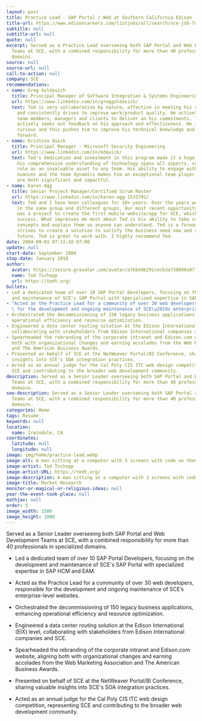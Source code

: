 ```yaml
---
layout: post
title: Practice Lead - SAP Portal / Web at Southern California Edison
title-url: https://www.edisoncareers.com/listjobs/all/search/sce-job-function/information-technology/
subtitle: null
subtitle-url: null
quote: null
excerpt: Served as a Practice Lead overseeing both SAP Portal and Web Development
  Teams at SCE, with a combined responsibility for more than 40 professionals in specialized
  domains.
source: null
source-url: null
call-to-action: null
company: SCE
recommendations:
- name: Greg Goldasich
  title: Principal Manager of Software Integration & Systems Engineering
  url: https://www.linkedin.com/in/greggoldasich/
  text: Ted is very collaborative by nature, effective in meeting his commitments
    and consistently drives to improve work/product quality. He actively engages with
    team members, managers and clients to deliver on his commitments. Ted openly and
    actively seeks out feedback on his approach and effectiveness. He is by nature
    curious and this pushes him to improve his technical knowledge and drive his work
    forward.
- name: Kristina Quick
  title: Principal Manager - Microsoft Security Engineering
  url: https://www.linkedin.com/in/kdquick/
  text: Ted's dedication and investment in this program made it a huge success! Furthermore,
    his comprehensive understanding of technology spans all aspects, solidifying his
    role as an invaluable asset to any team. His ability to engage with both the technical
    nuances and the team dynamics makes him an exceptional team player whose contributions
    are both significant and impactful.
- name: Karen Agg
  title: Senior Project Manager/Certified Scrum Master
  url: https://www.linkedin.com/in/karen-agg-1533791/
  text: Ted and I have been colleagues for 10+ years. Over the years we have worked
    in the same group and different groups. Our most recent opportunity to work together
    was a project to create the first mobile website/app for SCE, which was a big
    success. What impresses me most about Ted is his ability to take complex architectural
    concepts and explain them so anyone can understand. Ted is a forward thinker and
    strives to create a solution to satisfy the business need now and scale for the
    future. Ted is great to work with. I highly recommend Ted.
date: 2004-09-01 07:11:42-07:00
update: null
start-date: September 2004
stop-date: January 2010
author:
  avatar: https://secure.gravatar.com/avatar/a76b4d6291cecb3a738896a971bfb903?s=512&d=mp&r=g
  name: Ted Tschopp
  url: https://tedt.org/
bullets:
- Led a dedicated team of over 10 SAP Portal Developers, focusing on the development
  and maintenance of SCE's SAP Portal with specialized expertise in SAP HCM and EAM.
- "Acted as the Practice Lead for a community of over 30 web developers, responsible\
  \ for the development and ongoing maintenance of SCE\u2019s enterprise-level websites."
- Orchestrated the decommissioning of 150 legacy business applications, enhancing
  operational efficiency and resource optimization.
- Engineered a data center routing solution at the Edison International (EIX) level,
  collaborating with stakeholders from Edison International companies and SCE.
- Spearheaded the rebranding of the corporate intranet and Edison.com website, aligning
  both with organizational changes and earning accolades from the Web Marketing Association
  and The American Business Awards.
- Presented on behalf of SCE at the NetWeaver Portal/BI Conference, sharing valuable
  insights into SCE's SOA integration practices.
- Acted as an annual judge for the Cal Poly CIS ITC web design competition, representing
  SCE and contributing to the broader web development community.
description: Served as a Senior Leader overseeing both SAP Portal and Web Development
  Teams at SCE, with a combined responsibility for more than 40 professionals in specialized
  domains.
seo-description: Served as a Senior Leader overseeing both SAP Portal and Web Development
  Teams at SCE, with a combined responsibility for more than 40 professionals in specialized
  domains.
categories: Home
tags: Resume
keywords: null
location:
  name: Irwindale, CA
coordinates:
  latitude: null
  longitude: null
image: img/home/practice-lead.webp
image-alt: A man sitting at a computer with 3 screens with code on them
image-artist: Ted Tschopp
image-artist-URL: https://tedt.org/
image-description: A man sitting at a computer with 3 screens with code on them
image-title: Market Research
monster-or-magical-or-religious-ideas: null
year-the-event-took-place: null
mathjax: null
order: 5
image_width: 1500
image_height: 1000
---
```

Served as a Senior Leader overseeing both SAP Portal and Web Development Teams at SCE, with a combined responsibility for more than 40 professionals in specialized domains.

- Led a dedicated team of over 10 SAP Portal Developers, focusing on the development and maintenance of SCE's SAP Portal with specialized expertise in SAP HCM and EAM.
  
- Acted as the Practice Lead for a community of over 30 web developers, responsible for the development and ongoing maintenance of SCE’s enterprise-level websites.

- Orchestrated the decommissioning of 150 legacy business applications, enhancing operational efficiency and resource optimization.

- Engineered a data center routing solution at the Edison International (EIX) level, collaborating with stakeholders from Edison International companies and SCE.

- Spearheaded the rebranding of the corporate intranet and Edison.com website, aligning both with organizational changes and earning accolades from the Web Marketing Association and The American Business Awards.

- Presented on behalf of SCE at the NetWeaver Portal/BI Conference, sharing valuable insights into SCE's SOA integration practices.

- Acted as an annual judge for the Cal Poly CIS ITC web design competition, representing SCE and contributing to the broader web development community.


